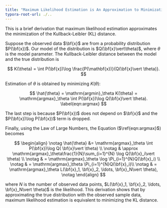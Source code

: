 ```yaml
---
title: "Maximum Likelihood Estimation is An Approximation to Minimization of KL Distance"
typora-root-url: ./..
---
```




This is a brief derivation that maximum likelihood estimation approximates the minimization of the Kullback-Leibler (KL) distance. 



Suppose the observed data $\bf{x}$ are from a probability distribution $P(\bf{x})$. Our model of the distribution is $Q(\bf{x}\vert\theta)$, where $\theta$ is the model parameter. The Kullback-Leibler distance between the model and the true distribution is 


$$
K(\theta) = \int P(\bf{x})\log \frac{P(\mathbf{x})}{Q(\bf{x}\vert \theta)}.
$$


Estimation of $\theta$ is obtained by minimizing $K(\theta)$:


$$
\hat{\theta} = \mathrm{argmin}_\theta K(\theta) = \mathrm{argmax}_\theta \int P(\bf{x})\log Q(\bf{x}\vert \theta). \label{eqn:argmax}
$$


The last step is because $P(\bf{x})$ does not depend on $\bf{x}$ and the $P(\bf{x})\log P(\bf{x})$ term is dropped. 

Finally, using the Law of Large Numbers, the Equation ($\ref{eqn:argmax}$) becomes


$$
\begin{align} \notag
\hat{\theta} &= \mathrm{argmax}_\theta \int P(\bf{x})\log Q( \bf{x}\vert \theta) \\ \notag
 & \approx \mathrm{argmax}_\theta\frac{1}{N}\sum_{i=1}^{N} \log Q(\bf{x}_i\vert \theta) \\ \notag
 & = \mathrm{argmax}_\theta \log \Pi_{i=1}^{N}Q(\bf{x}_i) \\ \notag
 & = \mathrm{argmax}_\theta \Pi_{i=1}^{N}Q(\bf{x}_i)\\ \notag
 & = \mathrm{argmax}_\theta L(\bf{x}_1, \bf{x}_2, \ldots, \bf{x}_N\vert \theta), \notag
\end{align}
$$


where $N$ is the number of observed data points, $L(\bf{x}_1, \bf{x}_2, \ldots, \bf{x}_N\vert \theta)$ is the likelihood. This derivation shows that by approximating the true distribution with the observed sample data, maximum likelihood estimation is equivalent to minimizing the KL distance.



